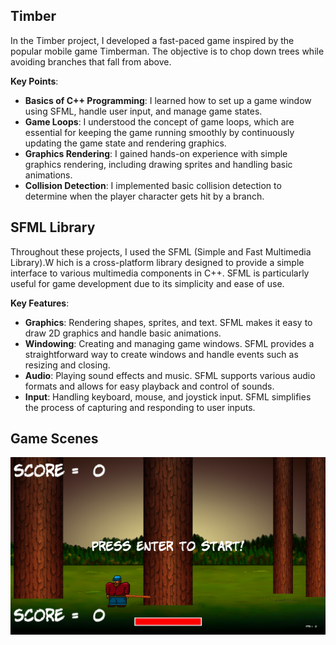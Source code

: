 ## Timber
In the Timber project, I developed a fast-paced game inspired by the popular mobile game Timberman. The objective is to chop down trees while avoiding branches that fall from above.

**Key Points**:
- **Basics of C++ Programming**: I learned how to set up a game window using SFML, handle user input, and manage game states.
- **Game Loops**: I understood the concept of game loops, which are essential for keeping the game running smoothly by continuously updating the game state and rendering graphics.
- **Graphics Rendering**: I gained hands-on experience with simple graphics rendering, including drawing sprites and handling basic animations.
- **Collision Detection**: I implemented basic collision detection to determine when the player character gets hit by a branch.

## SFML Library
Throughout these projects, I used the SFML (Simple and Fast Multimedia Library).W
hich is a cross-platform library designed to provide a simple interface to various multimedia components in C++.
SFML is particularly useful for game development due to its simplicity and ease of use.

**Key Features**:
- **Graphics**: Rendering shapes, sprites, and text. SFML makes it easy to draw 2D graphics and handle basic animations.
- **Windowing**: Creating and managing game windows. SFML provides a straightforward way to create windows and handle events such as resizing and closing.
- **Audio**: Playing sound effects and music. SFML supports various audio formats and allows for easy playback and control of sounds.
- **Input**: Handling keyboard, mouse, and joystick input. SFML simplifies the process of capturing and responding to user inputs.

## Game Scenes
![Timber Screenshot](https://github.com/antonioldev/Timber/blob/master/Screenshot1.png)
